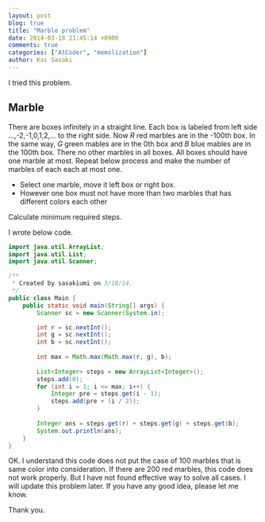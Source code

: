 ```yaml
---
layout: post
blog: true
title: "Marble problem"
date: 2014-03-18 21:45:14 +0900
comments: true
categories: ["AtCoder", "memolization"]
author: Kai Sasaki
---
```


I tried this problem.

## Marble

There are boxes infinitely in a straight line. Each box is labeled from left side ...,-2,-1,0,1,2,... to the right side.
Now *R* red marbles are in the -100th box. In the same way, *G* green mables are in the 0th box and *B* blue mables are in the 100th box.
There no other marbles in all boxes. All boxes should have one marble at most.
Repeat below process and make the number of marbles of each each at most one.

* Select one marble, move it left box or right box.
* However one box must not have more than two marbles that has different colors each other

Calculate minimum required steps.

<!-- more -->

I wrote below code.

```java
import java.util.ArrayList;
import java.util.List;
import java.util.Scanner;

/**
 * Created by sasakiumi on 3/18/14.
 */
public class Main {
    public static void main(String[] args) {
        Scanner sc = new Scanner(System.in);

        int r = sc.nextInt();
        int g = sc.nextInt();
        int b = sc.nextInt();
    
        int max = Math.max(Math.max(r, g), b);
    
        List<Integer> steps = new ArrayList<Integer>();
        steps.add(0);
        for (int i = 1; i <= max; i++) {
            Integer pre = steps.get(i - 1);
            steps.add(pre + (i / 2));
        }
    
        Integer ans = steps.get(r) + steps.get(g) + steps.get(b);
        System.out.println(ans);
    }
}
```

OK. I understand this code does not put the case of 100 marbles that is same color into consideration.
If there are 200 red marbles, this code does not work properly. But I have not found effective way to solve all cases.
I will update this problem later. If you have any good idea, please let me know.

Thank you.
